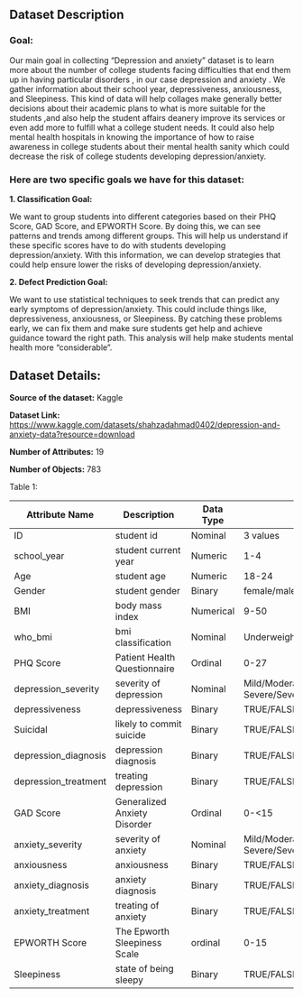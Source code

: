 ## Dataset Description

### Goal:

Our main goal in collecting “Depression and anxiety” dataset is to learn more about the number of college students facing difficulties that end them up in having particular disorders , in our case depression and anxiety . We gather information about their school year, depressiveness, anxiousness, and Sleepiness. This kind of data will help collages make generally better decisions about their academic plans to what is more suitable for the students ,and also  help the student affairs deanery improve its services or even add more to fulfill what a college student needs. It could also help mental health hospitals in knowing the importance of how to raise awareness in college students about their mental health sanity which could decrease the risk of college students developing depression/anxiety.


### Here are two specific goals we have for this dataset:

**1. Classification Goal:**

We want to group students into different categories based on their PHQ Score, GAD Score, and EPWORTH Score. By doing this, we can see patterns and trends among different groups. This will help us understand if these specific scores have to do with students developing depression/anxiety. With this information, we can develop strategies that could help ensure lower the risks of developing depression/anxiety.


**2. Defect Prediction Goal:**

We want to use statistical techniques to seek trends that can predict any early symptoms of depression/anxiety. This could include things like, depressiveness, anxiousness, or Sleepiness.  By catching these problems early, we can fix them and make sure students get help and achieve guidance toward the right path. This analysis will help  make students mental health more “considerable”.


## Dataset Details:

**Source of the dataset:** Kaggle

**Dataset Link:** https://www.kaggle.com/datasets/shahzadahmad0402/depression-and-anxiety-data?resource=download

**Number of Attributes:** 19

**Number of Objects:** 783

Table 1:

|**Attribute Name**   |**Description**              |**Data Type**  |**Possible Values**                                 |
|---------------------|-----------------------------|---------------|----------------------------------------------------|
|ID                   |student id                   |Nominal        |3 values                                            |
|school_year          |student current year         |Numeric        |1-4                                                 |
|Age                  |student age                  |Numeric        |18-24                                               |
|Gender               |student gender               |Binary         |female/male                                         |
|BMI                  |body mass index              |Numerical      |9-50                                                |
|who_bmi              |bmi classification           |Nominal        |Underweight/Normal/Overweight/Obese                 |
|PHQ Score            |Patient Health Questionnaire |Ordinal        |0-27                                                |
|depression_severity  |severity of depression       |Nominal        |Mild/Moderate/Moderately Severe/Severe/None-Minimal |
|depressiveness       |depressiveness               |Binary         |TRUE/FALSE                                          |
|Suicidal             |likely to commit suicide     |Binary         |TRUE/FALSE                                          |  
|depression_diagnosis |depression diagnosis         |Binary         |TRUE/FALSE                                          |
|depression_treatment |treating depression          |Binary         |TRUE/FALSE                                          |
|GAD Score            |Generalized Anxiety Disorder |Ordinal        |0-<15                                               |
|anxiety_severity     |severity of anxiety          |Nominal        |Mild/Moderate/Moderately Severe/Severe/None-Minimal |
|anxiousness          |anxiousness                  |Binary         |TRUE/FALSE                                          |
|anxiety_diagnosis    |anxiety diagnosis            |Binary         |TRUE/FALSE                                          |
|anxiety_treatment    |treating of anxiety          |Binary         |TRUE/FALSE                                          |
|EPWORTH Score        |The Epworth Sleepiness Scale |ordinal        |0-15                                                |
|Sleepiness           |state of being sleepy        |Binary         |TRUE/FALSE                                          |



